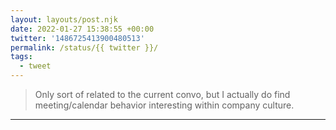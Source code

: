 ```yaml
---
layout: layouts/post.njk
date: 2022-01-27 15:38:55 +00:00
twitter: '1486725413900480513'
permalink: /status/{{ twitter }}/
tags: 
  - tweet
---
```


> Only sort of related to the current convo, but I actually do find meeting/calendar behavior interesting within company culture.

---
